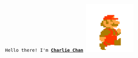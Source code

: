 <p align="center">
  <samp>
    Hello there! I'm <b><a rel="nofollow noopener noreferrer" target="_blank" href="https://github.com/shinlms404">Charlie Chan</a></b>
  </samp>
  
  <img src="./assets/mario-walking.gif" width="150"/>
</p>







